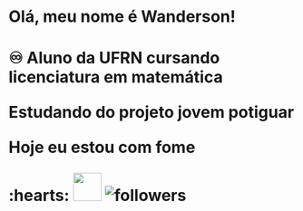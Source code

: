 <h1> Olá, meu nome é Wanderson! <h1>
<p> ♾️  Aluno da UFRN cursando licenciatura em matemática

Estudando do projeto jovem potiguar 
<p>
<p> Hoje eu estou com fome <p> :hearts:

<img src="https://cdn.jsdelivr.net/gh/devicons/devicon@latest/icons/javascript/javascript-original.svg" width = "50px" >

<img alt="followers" src="https://img.shields.io/github/followers/madushadhanushka?label=Followers&style=social">
          

